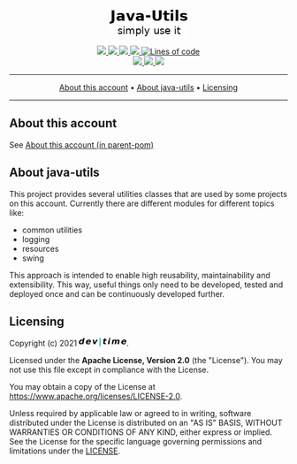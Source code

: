 <p align="center">
  <img src="https://raw.githubusercontent.com/dev-time-tpw/java-utils/main/images/Java-Utils.png" />
</p>

<p align="center">
<a class="none" href="https://github.com/dev-time-tpw/java-utils/actions/workflows/build-job.yml" title="Build Job">
  <img src="https://img.shields.io/github/workflow/status/dev-time-tpw/java-utils/Run%20snapshot%20build-job?logo&#61;GitHub&#38;style&#61;plastic" />
</a>
<a class="none" href="https://github.com/dev-time-tpw/java-utils/actions/workflows/quality-job.yml" title="Quality Job">
  <img src="https://img.shields.io/github/workflow/status/dev-time-tpw/java-utils/Run%20quality%20build-job?label&#61;nightly-build&#38;logo&#61;GitHub&#38;style&#61;plastic" />
</a>
<a class="none" href="https://github.com/dev-time-tpw/java-utils/blob/main/LICENSE" title="License">
  <img src="https://img.shields.io/github/license/dev-time-tpw/java-utils?logo&#61;GitHub&#38;style&#61;plastic" />
</a>
<a class="none" href="https://github.com/dev-time-tpw/java-utils" title="Last Commit">
  <img src="https://img.shields.io/github/last-commit/dev-time-tpw/java-utils?logo&#61;GitHub&#38;style&#61;plastic" />
</a>
<a class="none" href="https://github.com/dev-time-tpw/java-utils" title="Lines of code">
  <img alt="Lines of code" src="https://img.shields.io/tokei/lines/github/dev-time-tpw/java-utils?logo&#61;GitHub&#38;style&#61;plastic" />
</a>
<br />
<a class="none" href="https://sonarcloud.io/dashboard?id=devtime_java-utils" title="Quality Gate">
  <img src="https://img.shields.io/sonar/quality_gate/devtime_java-utils?logo&#61;SonarCloud&#38;server&#61;https%3A%2F%2Fsonarcloud.io&#38;style&#61;plastic" />
</a>
<a class="none" href="https://sonarcloud.io/dashboard?id=devtime_java-utils" title="Successful tests">
  <img src="https://img.shields.io/sonar/test_success_density/devtime_java-utils?logo&#61;SonarCloud&#38;server&#61;https%3A%2F%2Fsonarcloud.io&#38;style&#61;plastic" />
</a>
<a class="none" href="https://sonarcloud.io/dashboard?id=devtime_java-utils" title="Coverage">
  <img src="https://img.shields.io/sonar/coverage/devtime_java-utils?logo&#61;SonarCloud&#38;server&#61;https%3A%2F%2Fsonarcloud.io&#38;style&#61;plastic" />
</a>
</p>

<hr />
<p align="center">
    <a class="none" href="#about-this-account">About this account</a> •
    <a class="none" href="#about-java-uitls">About java-utils</a> •
    <a class="none" href="#licensing">Licensing</a>
</p>
<hr />

<a name="about-this-account"></a>

## About this account

See <a class="none" href="https://github.com/dev-time-tpw/parent-pom#about-this-account">About this account (in parent-pom)</a>

<a name="about-java-uitls"></a>

## About java-utils

This project provides several utilities classes that are used by some projects on this account. Currently there are 
different modules for different topics like:

* common utilities
* logging
* resources
* swing

This approach is intended to enable high reusability, maintainability and extensibility. This way, useful things only 
need to be developed, tested and deployed once and can be continuously developed further.

<a name="licensing"></a>

## Licensing

Copyright (c) 2021 <img src="https://raw.githubusercontent.com/dev-time-tpw/parent-pom/main/images/dev-time-86x15.png" />.

Licensed under the **Apache License, Version 2.0** (the "License"). You may not use this file except in compliance with 
the License.

You may obtain a copy of the License at https://www.apache.org/licenses/LICENSE-2.0.

Unless required by applicable law or agreed to in writing, software distributed under the License is distributed on an 
"AS IS" BASIS, WITHOUT WARRANTIES OR CONDITIONS OF ANY KIND, either express or implied. See the License for the specific 
language governing permissions and limitations under the <a class="none" href="https://raw.githubusercontent.com/dev-time-tpw/parent-pom/main/LICENSE">LICENSE</a>.